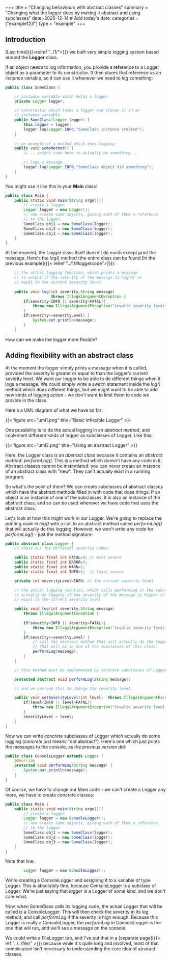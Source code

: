 +++
title = "Changing behaviours with abstract classes" 
summary = "Changing what the logger does by making it abstract and using subclasses"
date=2020-12-14  # Add today's date.
categories = ["example123"]
type = "example"
+++

## Introduction

[Last time]({{<relref "../1/">}}) we built very simple logging system based around the **Logger** class.

If an object needs to log information, you provide a reference to a 
Logger object as a parameter to its constructor. It then stores that reference as an instance
variable, so it can use it whenever we need to log something:
```java
public class SomeClass {

    // instance variable which holds a logger
    private Logger logger;

    // constructor which takes a logger and stores it in an
    // instance variable
    public SomeClass(Logger logger) {
        this.logger = logger;
        logger.log(Logger.INFO,"SomeClass instance created");
    }
    
    // an example of a method which does logging
    public void someMethod() {
        // .. insert code here to actually do something ..

        // logs a message
        logger.log(Logger.INFO,"SomeClass object did something");
    }
}
```

You might use it like this in your **Main** class:
```java
public class Main {
    public static void main(String args[]){
        // create a logger
        Logger logger = new Logger();
        // now create some objects, giving each of them a reference
        // to the logger.
        SomeClass obj1 = new SomeClass(logger);
        SomeClass obj2 = new SomeClass(logger);
        SomeClass obj3 = new SomeClass(logger);
    }
}
```

At the moment, the Logger class itself doesn't do much except print the message.
Here's the *log()* method (the entire
class can be found [in the previous example]({{< relref "../1/#loggercode">}})):
```java
    // the actual logging function, which prints a message
    // to output if the severity of the message is higher or
    // equal to the current severity level
    
    public void log(int severity,String message)
                    throws IllegalArgumentException {
        if(severity<INFO || severity>FATAL){
            throw new IllegalArgumentException("invalid severity level!");
        }
        if(severity>=severityLevel) {
            System.out.println(message);
        }
    }
```
How can we make the logger more flexible?

## Adding flexibility with an abstract class

At the moment the logger simply prints a message when it is called, provided the severity
is greater or equal to than the logger's current severity level.
We want our logger to be able to do different things when it logs a message.
We could simply write a *switch* statement inside the *log()* method which does
different things, but we might want to be able to add new kinds of logging action - we don't
want to limit them to code we provide in the class.

Here's a UML diagram of what we have so far:

{{< figure src="uml1.png" title="Basic inflexible Logger" >}}

One possibility is to do the actual logging in an *abstract method*, and implement different
kinds of logger as subclasses of Logger. Like this:

{{< figure src="uml2.png" title="Using an abstract Logger" >}}

Here, the Logger class is an *abstract class* because it contains an *abstract method*: *performLog()*. This is
a method which doesn't have any code in it. Abstract classes cannot be instantiated: you can never create an
instance of an abstract class with "new". They can't actually exist in a running program.

So what's the point of them? We can create subclasses of abstract classes which have the abstract methods filled in
with code that does things. If an object is an instance of one of the subclasses, it is also
an instance of the abstract class, and so can be used wherever
we have code that uses the abstract class. 

Let's look at how this might work in our Logger. We're going to replace the printing code in *log()* with a call to
an abstract method called *performLog()* that will actually do this logging. However, we won't write any code
for *performLog()* - just the method signature:

```java
public abstract class Logger {
    // these our the different severity codes

    public static final int FATAL=4; // most severe
    public static final int ERROR=3;
    public static final int WARN=2;
    public static final int INFO=1;  // least severe

    private int severityLevel=INFO; // the current severity level

    // the actual logging function, which calls performLog in the subclass to
    // actually do logging if the severity of the message is higher or
    // equal to the current severity level

    public void log(int severity,String message)
        throws IllegalArgumentException {
        
        if(severity<INFO || severity>FATAL){
            throw new IllegalArgumentException("invalid severity level!");
        }
        if(severity>=severityLevel) {
            // call the abstract method that will actually do the logging.
            // That will be in one of the subclasses of this class.
            performLog(message);
        }
    }

    // this method must be implemented by concrete subclasses of Logger

    protected abstract void performLog(String message);

    // and we can use this to change the severity level.

    public void setSeverityLevel(int level)  throws IllegalArgumentException {
        if(level<INFO || level>FATAL){
            throw new IllegalArgumentException("invalid severity level!");
        }
        severityLevel = level;
    }
}
```

Now we can write *concrete* subclasses of Logger which actually do some logging (*concrete*
just means "not abstract").
Here's one which just prints the messages to the console, as the previous version did:

```java
public class ConsoleLogger extends Logger {
    @Override
    protected void performLog(String message) {
        System.out.println(message);
    }
}
```

Of course, we have to change our Main code - we can't create a Logger any more, we have to create
concrete classes:

```java
public class Main {
    public static void main(String args[]){
        // create a logger
        Logger logger = new ConsoleLogger();
        // now create some objects, giving each of them a reference
        // to the logger.
        SomeClass obj1 = new SomeClass(logger);
        SomeClass obj2 = new SomeClass(logger);
        SomeClass obj3 = new SomeClass(logger);
    }
}
```
Note that line:
```java
        Logger logger = new ConsoleLogger();
```
We're creating a ConsoleLogger and assigning it to a variable of type Logger. This is absolutely
fine, because ConsoleLogger is a subclass of Logger. We're just saying that *logger* is a Logger of
some kind, and we don't care what.

Now, when SomeClass calls its logging code, the actual Logger that will be called is a ConsoleLogger.
This will then check the severity in its *log* method, and call *performLog* if the severity is high
enough. Because this Logger is really a ConsoleLogger, the *performLog* in ConsoleLogger is the one
that will run, and we'll see a message on the console.

We could write a FileLogger too, and I've put that in a [separate page]({{< ref "../../file/" >}})
because while it's quite long and involved, most of that complication isn't necessary to
understanding the core idea of abstract classes.


